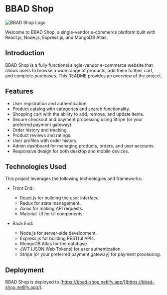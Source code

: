 # BBAD Shop

![BBAD Shop Logo](https://github.com/ppoompich/bbad-store-frontend/raw/master/public/logo192.png)

Welcome to BBAD Shop, a single-vendor e-commerce platform built with React.js, Node.js, Express.js, and MongoDB Atlas.


## Introduction

BBAD Shop is a fully functional single-vendor e-commerce website that allows users to browse a wide range of products, add them to their cart, and complete purchases. This README provides an overview of the project.

## Features

- User registration and authentication.
- Product catalog with categories and search functionality.
- Shopping cart with the ability to add, remove, and update items.
- Secure checkout and payment processing using Stripe (or your preferred payment gateway).
- Order history and tracking.
- Product reviews and ratings.
- User profiles with order history.
- Admin dashboard for managing products, orders, and user accounts.
- Responsive design for both desktop and mobile devices.

## Technologies Used

This project leverages the following technologies and frameworks:

- Front End:
  - React.js for building the user interface.
  - Redux for state management.
  - Axios for making API requests.
  - Material-UI for UI components.

- Back End:
  - Node.js for server-side development.
  - Express.js for building RESTful APIs.
  - MongoDB Atlas for the database.
  - JWT (JSON Web Tokens) for user authentication.
  - Stripe (or your preferred payment gateway) for payment processing.

## Deployment

BBAD Shop is deployed to [https://bbad-shop.netlify.app/](https://bbad-shop.netlify.app/).
